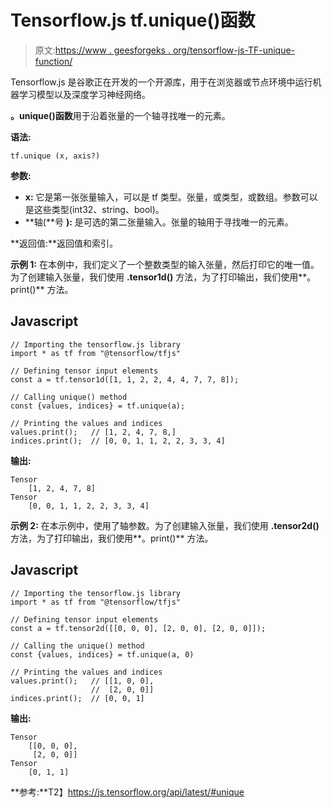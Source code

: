 # Tensorflow.js tf.unique()函数

> 原文:[https://www . geesforgeks . org/tensorflow-js-TF-unique-function/](https://www.geeksforgeeks.org/tensorflow-js-tf-unique-function/)

Tensorflow.js 是谷歌正在开发的一个开源库，用于在浏览器或节点环境中运行机器学习模型以及深度学习神经网络。

**。unique()函数**用于沿着张量的一个轴寻找唯一的元素。

**语法:**

```
tf.unique (x, axis?)
```

**参数:**

*   **x:** 它是第一张张量输入，可以是 tf 类型。张量，或类型，或数组。参数可以是这些类型(int32、string、bool)。
*   **轴(**号 **):** 是可选的第二张量输入。张量的轴用于寻找唯一的元素。

**返回值:**返回值和索引。

**示例 1:** 在本例中，我们定义了一个整数类型的输入张量，然后打印它的唯一值。为了创建输入张量，我们使用 **.tensor1d()** 方法，为了打印输出，我们使用**。print()** 方法。

## Javascript

```
// Importing the tensorflow.js library
import * as tf from "@tensorflow/tfjs"

// Defining tensor input elements
const a = tf.tensor1d([1, 1, 2, 2, 4, 4, 7, 7, 8]);

// Calling unique() method 
const {values, indices} = tf.unique(a);

// Printing the values and indices 
values.print();   // [1, 2, 4, 7, 8,]
indices.print();  // [0, 0, 1, 1, 2, 2, 3, 3, 4]
```

**输出:**

```
Tensor
    [1, 2, 4, 7, 8]
Tensor
    [0, 0, 1, 1, 2, 2, 3, 3, 4]
```

**示例 2:** 在本示例中，使用了轴参数。为了创建输入张量，我们使用 **.tensor2d()** 方法，为了打印输出，我们使用**。print()** 方法。

## Javascript

```
// Importing the tensorflow.js library 
import * as tf from "@tensorflow/tfjs"

// Defining tensor input elements 
const a = tf.tensor2d([[0, 0, 0], [2, 0, 0], [2, 0, 0]]);

// Calling the unique() method 
const {values, indices} = tf.unique(a, 0)

// Printing the values and indices
values.print();   // [[1, 0, 0],
                  //  [2, 0, 0]]
indices.print();  // [0, 0, 1]
```

**输出:**

```
Tensor
    [[0, 0, 0],
     [2, 0, 0]]
Tensor
    [0, 1, 1]
```

**参考:**T2】https://js.tensorflow.org/api/latest/#unique